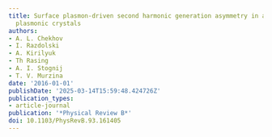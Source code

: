 ```yaml
---
title: Surface plasmon-driven second harmonic generation asymmetry in anisotropic
  plasmonic crystals
authors:
- A. L. Chekhov
- I. Razdolski
- A. Kirilyuk
- Th Rasing
- A. I. Stognij
- T. V. Murzina
date: '2016-01-01'
publishDate: '2025-03-14T15:59:48.424726Z'
publication_types:
- article-journal
publication: '*Physical Review B*'
doi: 10.1103/PhysRevB.93.161405
---
```

